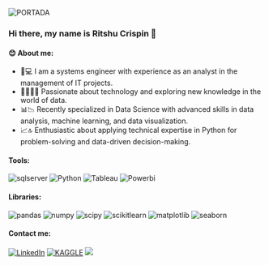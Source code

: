 
![PORTADA](https://github.com/user-attachments/assets/7ec4dd8e-0b5a-4da2-85da-c5cff1a0c39f)

### Hi there, my name is Ritshu Crispin 👋

#### 😊 About me:

- 👩💻 I am a systems engineer with experience as an analyst in the management of IT projects.
- 🔬👩🏽‍💻 Passionate about technology and exploring new knowledge in the world of data.
- 📊📉 Recently specialized in Data Science with advanced skills in data analysis, machine learning, and data visualization.
- 📈🔝 Enthusiastic about applying technical expertise in Python for problem-solving and data-driven decision-making.

#### Tools:

![sqlserver](https://img.shields.io/badge/MS%20SQL%20Server-20232A?style=for-the-badge&logo=microsoft%20sql%20server&logoColor=CC2927)
![Python](http://img.shields.io/badge/-Python-20232A?style=for-the-badge&logo=python&logoColor=0E4C92)
![Tableau](https://img.shields.io/badge/Tableau-20232A?style=for-the-badge&logo=Tableau&logoColor=E97627)
![Powerbi](https://img.shields.io/badge/powerbi-20232A?style=for-the-badge&logo=powerbi&logoColor=#F2C811)

#### Libraries:
![pandas](https://img.shields.io/badge/pandas-BEBDB8?style=for-the-badge&logo=pandas&logoColor=%23150458)
![numpy](https://img.shields.io/badge/numpy-BEBDB8?style=for-the-badge&logo=numpy&logoColor=%23013243)
![scipy](https://img.shields.io/badge/scipy-BEBDB8?style=for-the-badge&logo=scipy&logoColor=%238CAAE6)
![scikitlearn](https://img.shields.io/badge/SKlearn-BEBDB8?style=for-the-badge&logo=scikitlearn&logoColor=%23F7931E)
![matplotlib](https://img.shields.io/badge/Matplotlib-BEBDB8?style=for-the-badge&logoColor=%23F7931E)
![seaborn](https://img.shields.io/badge/seaborn-BEBDB8?style=for-the-badge&logoColor=%23F7931E)



#### Contact me:
[![LinkedIn](https://img.shields.io/badge/LinkedIn-%230077B5.svg?style=normal&logo=linkedin&logoColor=white)](https://www.linkedin.com/in/ritshucrispin/)
<a href="https://www.kaggle.com/ritshucrispin"><img src="https://img.shields.io/badge/KAGGLE-%230A66C2.svg?style=flat&logo=KAGGLE&logoColor=white" alt="KAGGLE"/></a>
<a href="mailto:ritshucrispin@gmail.com"><img src="https://img.shields.io/badge/-GMAIL-D14836?style=flat&logo=Gmail&logoColor=white"/></a>


<!--
**RitshuCrispin/RitshuCrispin** is a ✨ _special_ ✨ repository because its `README.md` (this file) appears on your GitHub profile.

Here are some ideas to get you started:

- 🔭 I’m currently working on ...
- 🌱 I’m currently learning ...
- 👯 I’m looking to collaborate on ...
- 🤔 I’m looking for help with ...
- 💬 Ask me about ...
- 📫 How to reach me: ...
- 😄 Pronouns: ...
- ⚡ Fun fact: ...
-->
